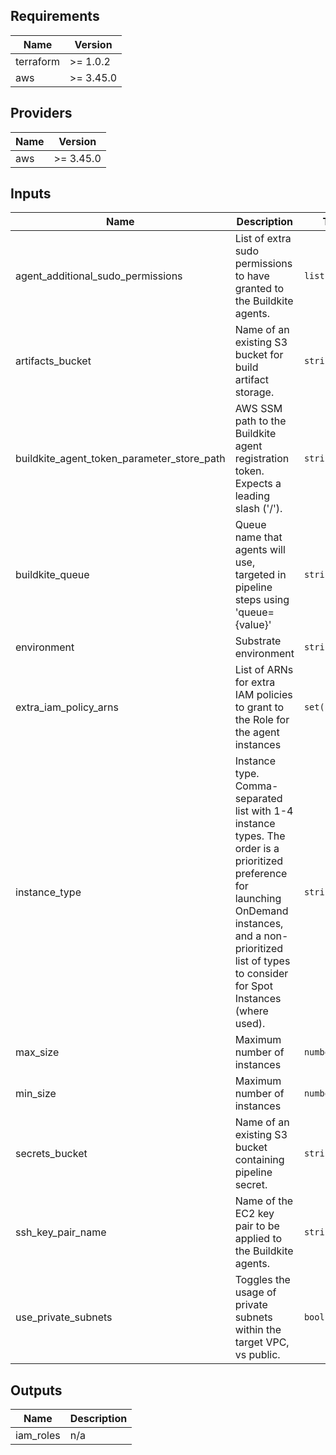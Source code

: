## Requirements

| Name | Version |
|------|---------|
| terraform | >= 1.0.2 |
| aws | >= 3.45.0 |

## Providers

| Name | Version |
|------|---------|
| aws | >= 3.45.0 |

## Inputs

| Name | Description | Type | Default | Required |
|------|-------------|------|---------|:--------:|
| agent\_additional\_sudo\_permissions | List of extra sudo permissions to have granted to the Buildkite agents. | `list(string)` | `[]` | no |
| artifacts\_bucket | Name of an existing S3 bucket for build artifact storage. | `string` | n/a | yes |
| buildkite\_agent\_token\_parameter\_store\_path | AWS SSM path to the Buildkite agent registration token. Expects a leading slash ('/'). | `string` | n/a | yes |
| buildkite\_queue | Queue name that agents will use, targeted in pipeline steps using 'queue={value}' | `string` | `"default"` | no |
| environment | Substrate environment | `string` | n/a | yes |
| extra\_iam\_policy\_arns | List of ARNs for extra IAM policies to grant to the Role for the agent instances | `set(string)` | `[]` | no |
| instance\_type | Instance type. Comma-separated list with 1-4 instance types. The order is a prioritized preference for launching OnDemand instances, and a non-prioritized list of types to consider for Spot Instances (where used). | `string` | `"t3.large"` | no |
| max\_size | Maximum number of instances | `number` | `10` | no |
| min\_size | Maximum number of instances | `number` | `0` | no |
| secrets\_bucket | Name of an existing S3 bucket containing pipeline secret. | `string` | n/a | yes |
| ssh\_key\_pair\_name | Name of the EC2 key pair to be applied to the Buildkite agents. | `string` | `""` | no |
| use\_private\_subnets | Toggles the usage of private subnets within the target VPC, vs public. | `bool` | `false` | no |

## Outputs

| Name | Description |
|------|-------------|
| iam\_roles | n/a |

